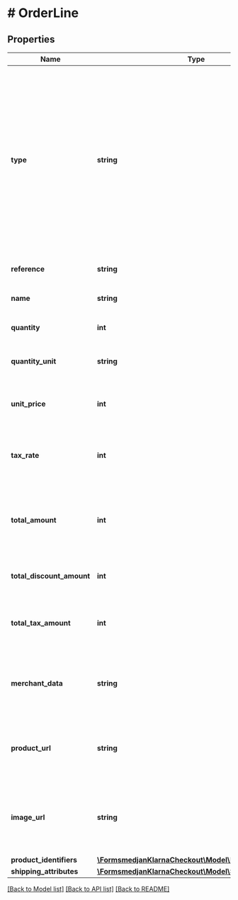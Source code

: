 # # OrderLine

## Properties

Name | Type | Description | Notes
------------ | ------------- | ------------- | -------------
**type** | **string** | Type of the order line item. The possible values are:&lt;ul&gt;&lt;li&gt;&lt;em&gt;physical (physical good)&lt;/em&gt;&lt;/li&gt;&lt;li&gt;&lt;em&gt;discount&lt;/em&gt;&lt;/li&gt;&lt;li&gt;&lt;em&gt;shipping_fee&lt;/em&gt;&lt;/li&gt;&lt;li&gt;&lt;em&gt;sales_tax (depends on the country/city, usually called VAT)&lt;/em&gt;&lt;/li&gt;&lt;li&gt;&lt;em&gt;digital (digital good)&lt;/em&gt;&lt;/li&gt;&lt;li&gt;&lt;em&gt;gift_card&lt;/em&gt;&lt;/li&gt;&lt;li&gt;&lt;em&gt;store_credit (credit from the merchant)&lt;/em&gt;&lt;/li&gt;&lt;li&gt;&lt;em&gt;surcharge (extra charge)&lt;/em&gt;&lt;/li&gt;&lt;/ul&gt; | [optional]
**reference** | **string** | Article number, SKU or similar. (max 64 characters) | [optional]
**name** | **string** | Descriptive name of the order line item (max 255 characters) |
**quantity** | **int** | Non-negative number. Quantity of the order line item. |
**quantity_unit** | **string** | Unit used to describe the quantity, e.g. kg, pcs... If defined has to be 1-8 characters | [optional]
**unit_price** | **int** | Minor units. Includes tax, excludes discount. (max value: 100000000).  Example: 100 Euros should be 10000. |
**tax_rate** | **int** | Non-negative value. The percentage value is represented with two implicit decimals. (max 10000)  Example: 25% should be 2500. |
**total_amount** | **int** | Minor units. Includes tax and discount.   Example: 25 euros should be 2500 Value &#x3D; (quantity x unit_price) - total_discount_amount. (max value: 100000000) |
**total_discount_amount** | **int** | Non-negative minor units. Includes tax.  Example: 25 euros should be 2500 | [optional]
**total_tax_amount** | **int** | Must be within ±1 of total_amount - total_amount \\* 10000 / (10000 + tax_rate). Negative when type is discount. |
**merchant_data** | **string** | Property used to store additional metadata per item that will be returned whenever an order is read from Klarna. Pass through field. (max 1024 characters). | [optional]
**product_url** | **string** | URL to the product page that can be later embedded in communications between Klarna and the customer. (max 1024 characters) | [optional]
**image_url** | **string** | URL to an image that can be later embedded in communications between Klarna and the customer. (max 1024 characters)  Improves post-purchase customer experiences. | [optional]
**product_identifiers** | [**\FormsmedjanKlarnaCheckout\Model\ProductIdentifiers**](ProductIdentifiers.md) |  | [optional]
**shipping_attributes** | [**\FormsmedjanKlarnaCheckout\Model\ShippingAttributes**](ShippingAttributes.md) |  | [optional]

[[Back to Model list]](../../README.md#models) [[Back to API list]](../../README.md#endpoints) [[Back to README]](../../README.md)
